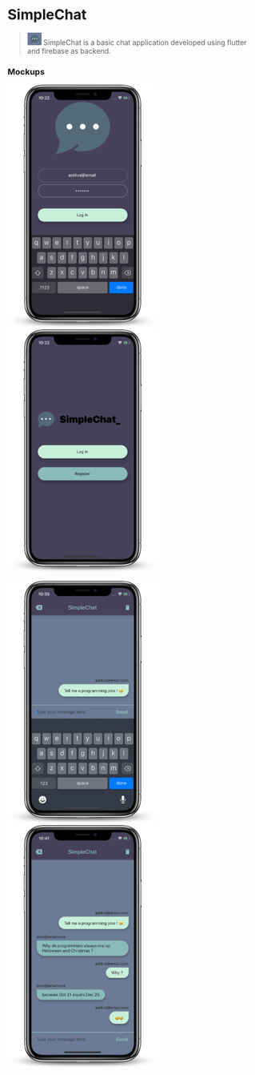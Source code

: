# SimpleChat

> <img src="https://github.com/Asti7/SimpleChat/blob/master/simplechat/screenshots/simplechat-logo.png" height="25"/>
>  SimpleChat is a basic chat application developed using flutter and firebase as backend.

### Mockups

<img src="https://github.com/Asti7/SimpleChat/blob/master/simplechat/screenshots/ss2.png" width="300" /><img src="https://github.com/Asti7/SimpleChat/blob/master/simplechat/screenshots/ss1.png" width="300" />

<img src="https://github.com/Asti7/SimpleChat/blob/master/simplechat/screenshots/ss3.png" width="300" /><img src="https://github.com/Asti7/SimpleChat/blob/master/simplechat/screenshots/ss4.png" width="300" />






